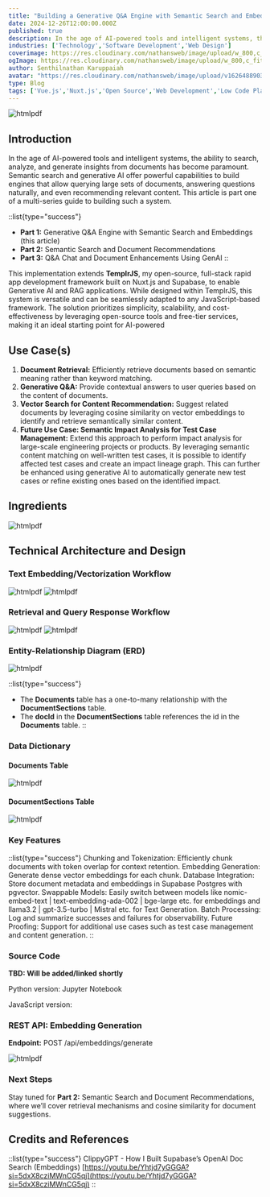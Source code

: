 ```yaml
---
title: "Building a Generative Q&A Engine with Semantic Search and Embeddings"
date: 2024-12-26T12:00:00.000Z
published: true
description: In the age of AI-powered tools and intelligent systems, the ability to search, analyze, and generate insights from documents has become paramount.
industries: ['Technology','Software Development','Web Design']
coverimage: https://res.cloudinary.com/nathansweb/image/upload/w_800,c_fit,l_text:Arial_60_bold:Building%20a%20Generative%20Q&A%20Engine%20with%20Semantic%20Search%20and%20Embeddings,g_north_east,x_30,y_40/v1711924071/senthilsweb-scl-card-template_cyxogj.webp
ogImage: https://res.cloudinary.com/nathansweb/image/upload/w_800,c_fit,l_text:Arial_60_bold:Building%20a%20Generative%20Q&A%20Engine%20with%20Semantic%20Search%20and%20Embeddings,g_north_east,x_30,y_40/v1711924071/senthilsweb-scl-card-template_cyxogj.webp
author: Senthilnathan Karuppaiah
avatar: "https://res.cloudinary.com/nathansweb/image/upload/v1626488903/profile/Senthil-profile-picture-01_al07i5.jpg"
type: Blog
tags: ['Vue.js','Nuxt.js','Open Source','Web Development','Low Code Platform']
---
```



![htmlpdf](/i/blog/building-a-generative-q&a.PNG)

## Introduction
In the age of AI-powered tools and intelligent systems, the ability to search, analyze, and generate insights from documents has become paramount. Semantic search and generative AI offer powerful capabilities to build engines that allow querying large sets of documents, answering questions naturally, and even recommending relevant content. This article is part one of a multi-series guide to building such a system.

::list{type="success"}
- **Part 1:** Generative Q&A Engine with Semantic Search and Embeddings (this article)
- **Part 2:** Semantic Search and Document Recommendations
- **Part 3:** Q&A Chat and Document Enhancements Using GenAI
::

This implementation extends **TemplrJS**, my open-source, full-stack rapid app development framework built on Nuxt.js and Supabase, to enable Generative AI and RAG applications. While designed within TemplrJS, this system is versatile and can be seamlessly adapted to any JavaScript-based framework. The solution prioritizes simplicity, scalability, and cost-effectiveness by leveraging open-source tools and free-tier services, making it an ideal starting point for AI-powered

## Use Case(s)

1. **Document Retrieval:** Efficiently retrieve documents based on semantic meaning rather than keyword matching.
2. **Generative Q&A:** Provide contextual answers to user queries based on the content of documents.
3. **Vector Search for Content Recommendation:** Suggest related documents by leveraging cosine similarity on vector embeddings to identify and retrieve semantically similar content.
4. **Future Use Case: Semantic Impact Analysis for Test Case Management:** Extend this approach to perform impact analysis for large-scale engineering projects or products. By leveraging semantic content matching on well-written test cases, it is possible to identify affected test cases and create an impact lineage graph. This can further be enhanced using generative AI to automatically generate new test cases or refine existing ones based on the identified impact.

## Ingredients
![htmlpdf](/i/blog/building-a-generative-q&a_1.PNG)

## Technical Architecture and Design
### Text Embedding/Vectorization Workflow
![htmlpdf](/i/blog/building-a-generative-q&a_2.PNG)
![htmlpdf](/i/blog/building-a-generative-q&a_3.PNG)

### Retrieval and Query Response Workflow
![htmlpdf](/i/blog/building-a-generative-q&a_4.PNG)
![htmlpdf](/i/blog/building-a-generative-q&a_5.PNG)

### Entity-Relationship Diagram (ERD)
![htmlpdf](/i/blog/building-a-generative-q&a_6.PNG)

::list{type="success"}
- The **Documents** table has a one-to-many relationship with the **DocumentSections** table.
- The **docId** in the **DocumentSections** table references the id in the **Documents** table.
::

### Data Dictionary
#### Documents Table
![htmlpdf](/i/blog/building-a-generative-q&a_7.PNG)

#### DocumentSections Table
![htmlpdf](/i/blog/building-a-generative-q&a_8.PNG)


### Key Features
::list{type="success"}
Chunking and Tokenization: Efficiently chunk documents with token overlap for context retention.
Embedding Generation: Generate dense vector embeddings for each chunk.
Database Integration: Store document metadata and embeddings in Supabase Postgres with pgvector.
Swappable Models: Easily switch between models like nomic-embed-text | text-embedding-ada-002 | bge-large etc.  for embeddings and llama3.2 | gpt-3.5-turbo | Mistral etc. for Text Generation.
Batch Processing: Log and summarize successes and failures for observability.
Future Proofing: Support for additional use cases such as test case management and content generation.
::

### Source Code
**TBD: Will be added/linked shortly**

Python version: Jupyter Notebook

JavaScript version: 

### REST API: Embedding Generation
**Endpoint:** POST /api/embeddings/generate

![htmlpdf](/i/blog/building-a-generative-q&a_9.PNG)

### Next Steps
Stay tuned for **Part 2:** Semantic Search and Document Recommendations, where we’ll cover retrieval mechanisms and cosine similarity for document suggestions.

## Credits and References
::list{type="success"}
ClippyGPT - How I Built Supabase’s OpenAI Doc Search (Embeddings) [https://youtu.be/Yhtjd7yGGGA?si=5dxX8cziMWnCG5qj](https://youtu.be/Yhtjd7yGGGA?si=5dxX8cziMWnCG5qj)
::



